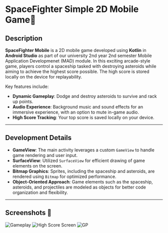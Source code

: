 # SpaceFighter Simple 2D Mobile Game🚀

## Description

**SpaceFighter Mobile** is a 2D mobile game developed using **Kotlin** in **Android Studio** as part of our university 2nd year 2nd semester Mobile Application Developmenet (MAD) module. In this exciting arcade-style game, players control a spaceship tasked with destroying asteroids while aiming to achieve the highest score possible. The high score is stored locally on the device for replayability.

Key features include:

- **Dynamic Gameplay**: Dodge and destroy asteroids to survive and rack up points.
- **Audio Experience**: Background music and sound effects for an immersive experience, with an option to mute in-game audio.
- **High Score Tracking**: Your top score is saved locally on your device.

---

## Development Details

- **GameView**: The main activity leverages a custom `GameView` to handle game rendering and user input.
- **SurfaceView**: Utilized `SurfaceView` for efficient drawing of game elements on the screen.
- **Bitmap Graphics**: Sprites, including the spaceship and asteroids, are rendered using `Bitmap` for optimized performance.
- **Object-Oriented Approach**: Game elements such as the spaceship, asteroids, and projectiles are modeled as objects for better code organization and flexibility.

---

## Screenshots 📸

   ![Gameplay](https://github.com/SachinthaRajapaksha/Android-Studio--SpaceFighter-2D-Mobile-Game/blob/main/MobileGame%20SS/SS1.png)
   ![High Score Screen](https://github.com/SachinthaRajapaksha/Android-Studio--SpaceFighter-2D-Mobile-Game/blob/main/MobileGame%20SS/SS2.png)
   ![GP](https://github.com/SachinthaRajapaksha/Android-Studio--SpaceFighter-2D-Mobile-Game/blob/main/MobileGame%20SS/SS.png)

